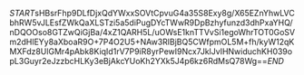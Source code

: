 $START$sHBsrFhp9DLfDjxQdYWxxSOVtCpvuG4a35S8Exy8g/X65EZnYhwLVCbhRW5vJLEsfZWkQaXLSTzi5a5diPugDYcTWwR9DpBzhyfunzd3dhPxaYHQ/nDQOOso8GTZwQiGjBa/4xZ1QARH5L/uOWsE1knTTVvSi1egoWhrTOT0GoSVm2dHlEYy8aXboaR9O+7P4O2U5+NAw3RlBjBQ5CWfpmOL5M+fh/kyW12qKMXFdz8UlGMr4pAbk8KiqId1rV7P9iR8yrPewI9Ncx7JklJvIHNwiduchKH039opL3Guyr2eJzzbcHLKy3eBjAkcYUoKh2YXk5J4p6kz6RdMsQ78Wg==$END$